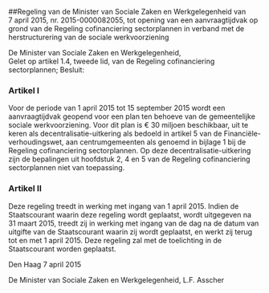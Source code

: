 <meta http-equiv='Content-Type' content='text/html; charset=utf-8' />

##Regeling van de Minister van Sociale Zaken en Werkgelegenheid van 7 april 2015, nr. 2015-0000082055, tot opening van een aanvraagtijdvak op grond van de Regeling cofinanciering sectorplannen in verband met de herstructurering van de sociale werkvoorziening

De Minister van Sociale Zaken en Werkgelegenheid,  
Gelet op artikel 1.4, tweede lid, van de Regeling cofinanciering sectorplannen;
Besluit:    

### Artikel  I  

Voor de periode van 1 april 2015 tot 15 september 2015 wordt een aanvraagtijdvak geopend voor een plan ten behoeve van de gemeentelijke sociale werkvoorziening. Voor dit plan is € 30 miljoen beschikbaar, uit te keren als decentralisatie-uitkering als bedoeld in artikel 5 van de Financiële-verhoudingswet, aan centrumgemeenten als genoemd in bijlage 1 bij de Regeling cofinanciering sectorplannen. Op deze decentralisatie-uitkering zijn de bepalingen uit hoofdstuk 2, 4 en 5 van de Regeling cofinanciering sectorplannen niet van toepassing. 

### Artikel  II  

Deze regeling treedt in werking met ingang van 1 april 2015. Indien de Staatscourant waarin deze regeling wordt geplaatst, wordt uitgegeven na 31 maart 2015, treedt zij in werking met ingang van de dag na de datum van uitgifte van de Staatscourant waarin zij wordt geplaatst, en werkt zij terug tot en met 1 april 2015. 
Deze regeling zal met de toelichting in de Staatscourant worden geplaatst.   

Den Haag 
7 april 2015   

De 
Minister van Sociale Zaken en Werkgelegenheid, 
L.F. Asscher     
